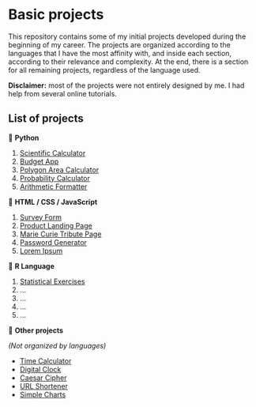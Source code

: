 # Basic projects

This repository contains some of my initial projects developed during the beginning of my career. The projects are organized according to the languages that I have the most affinity with, and inside each section, according to their relevance and complexity. At the end, there is a section for all remaining projects, regardless of the language used.

**Disclaimer:** most of the projects were not entirely designed by me. I had help from several online tutorials.

## List of projects

:small_blue_diamond: **Python**
1. [Scientific Calculator](https://github.com/math-reis/basic-projects/tree/main/scientific-calculator)
2. [Budget App](https://github.com/math-reis/basic-projects/tree/main/budget-app)
3. [Polygon Area Calculator](https://github.com/math-reis/basic-projects/tree/main/polygon-area-calculator) 
4. [Probability Calculator](https://github.com/math-reis/basic-projects/tree/main/probability-calculator) 
5. [Arithmetic Formatter](https://github.com/math-reis/basic-projects/tree/main/arithmetic-formatter)

:small_blue_diamond: **HTML / CSS / JavaScript**
1. [Survey Form](https://github.com/math-reis/basic-projects/tree/main/survey-form)
2. [Product Landing Page](https://github.com/math-reis/basic-projects/tree/main/product-landing-page)
3. [Marie Curie Tribute Page](https://github.com/math-reis/basic-projects/tree/main/marie-curie-tribute-page)
4. [Password Generator](https://github.com/math-reis/basic-projects/tree/main/password-generator)
5. [Lorem Ipsum](https://github.com/math-reis/basic-projects/tree/main/lorem-ipsum)

:small_blue_diamond: **R Language**
1. [Statistical Exercises](https://github.com/math-reis/basic-projects/tree/main/statistical-exercises)
2. ...
3. ...
4. ...
5. ...

:small_orange_diamond: **Other projects** 

*(Not organized by languages)*

* [Time Calculator](https://github.com/math-reis/basic-projects/tree/main/time-calculator)
* [Digital Clock](https://github.com/math-reis/basic-projects/tree/main/digital-clock)
* [Caesar Cipher](https://github.com/math-reis/basic-projects/tree/main/caesar-cipher)
* [URL Shortener](https://github.com/math-reis/basic-projects/tree/main/URL-shortener)
* [Simple Charts](https://github.com/math-reis/basic-projects/tree/main/simple-charts)

